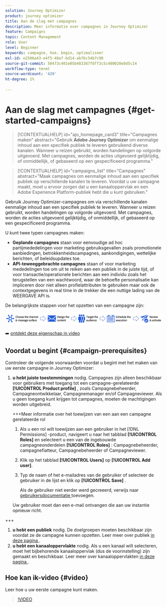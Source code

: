 ```yaml
---
solution: Journey Optimizer
product: journey optimizer
title: Aan de slag met campagnes
description: Meer informatie over campagnes in Journey Optimizer
feature: Campaigns
topic: Content Management
role: User
level: Beginner
keywords: campagne, hoe, begin, optimaliseer
exl-id: e2506a43-e4f5-48af-bd14-ab76c54b7c90
source-git-commit: 50473c401e05b483387f8ff3c5c480020e8d5c14
workflow-type: tm+mt
source-wordcount: '429'
ht-degree: 1%

---
```


# Aan de slag met campagnes {#get-started-campaigns}

>[!CONTEXTUALHELP]
>id="ajo_homepage_card3"
>title="Campagnes maken"
>abstract="Gebruik **Adobe Journey Optimizer** om eenmalige inhoud aan een specifiek publiek te leveren gebruikend diverse kanalen. Wanneer u reizen gebruikt, worden handelingen op volgorde uitgevoerd. Met campagnes, worden de acties uitgevoerd gelijktijdig, of onmiddellijk, of gebaseerd op een gespecificeerd programma."


>[!CONTEXTUALHELP]
>id="campaigns_list"
>title="Campagnes"
>abstract="Maak campagnes om eenmalige inhoud aan een specifiek publiek op verschillende kanalen te leveren. Voordat u uw campagne maakt, moet u ervoor zorgen dat u een kanaaloppervlak en een Adobe Experience Platform-publiek hebt die u kunt gebruiken."

Gebruik Journey Optimizer-campagnes om via verschillende kanalen eenmalige inhoud aan een specifiek publiek te leveren. Wanneer u reizen gebruikt, worden handelingen op volgorde uitgevoerd. Met campagnes, worden de acties uitgevoerd gelijktijdig, of onmiddellijk, of gebaseerd op een gespecificeerd programma.

U kunt twee typen campagnes maken:

* **Geplande campagnes** staan voor eenvoudige ad hoc partijmededelingen voor marketing gebruiksgevallen zoals promotionele aanbiedingen, betrokkenheidscampagnes, aankondigingen, wettelijke berichten, of beleidsupdates toe.
* **API-teweeggebrachte campagnes** staan of voor marketing mededelingen toe om uit te reiken aan een publiek in de juiste tijd, of voor transactie/operationele berichten aan een individu zoals het terugstellen van een wachtwoord, waar de behoefte personalisatie kan impliceren door niet alleen profielattributen te gebruiken maar ook de contextgegevens in real time in de trekker die een nuttige lading van de WEERGAVE API is.

De belangrijkste stappen voor het opzetten van een campagne zijn:

![](assets/create-campaign-process.png)

➡️ [ ontdekt deze eigenschap in video ](#video)

## Voordat u begint {#campaign-prerequisites}

Controleer de volgende voorwaarden voordat u begint met het maken van uw eerste campagne in Journey Optimizer:

1. **u hebt juiste toestemmingen** nodig. Campagnes zijn alleen beschikbaar voor gebruikers met toegang tot een campagne-gerelateerde **[!UICONTROL Product profile]** , zoals Campagnebeheerder, Campagneontwikkelaar, Campagnemanager en/of Campagneviewer. Als u geen toegang kunt krijgen tot campagnes, moeten de machtigingen worden uitgebreid.

   +++Meer informatie over het toewijzen van een aan een campagne gerelateerde rol

   1. Als u een rol wilt toewijzen aan een gebruiker in het [!DNL Permissions] -product, navigeert u naar het tabblad **[!UICONTROL Roles]** en selecteert u een van de ingebouwde campagneonderdelen **[!UICONTROL Roles]** : Campagnebeheerder, campagnefiatteur, Campagnebeheerder of Campagneviewer.

   1. Klik op het tabblad **[!UICONTROL Users]** op **[!UICONTROL Add user]**.

   1. Typ de naam of het e-mailadres van de gebruiker of selecteer de gebruiker in de lijst en klik op **[!UICONTROL Save]** .

      Als de gebruiker niet eerder werd gecreeerd, verwijs naar [ gebruikersdocumentatie ](https://experienceleague.adobe.com/en/docs/experience-platform/access-control/ui/users) toevoegen.

   Uw gebruiker moet dan een e-mail ontvangen die aan uw instantie opnieuw richt.

+++

1. **u hebt een publiek** nodig. De doelgroepen moeten beschikbaar zijn voordat ze de campagne kunnen opzetten. Leer meer over publiek [ in deze pagina ](../audience/about-audiences.md).
1. **u hebt een kanaaloppervlakte** nodig. Als u een kanaal wilt selecteren, moet het bijbehorende kanaaloppervlak (dus de voorinstelling) zijn gemaakt en beschikbaar. Leer meer over kanaaloppervlakten [ in deze pagina ](../configuration/channel-surfaces.md).

## Hoe kan ik-video {#video}

Leer hoe u uw eerste campagne kunt maken.

>[!VIDEO](https://video.tv.adobe.com/v/346680?quality=12)
